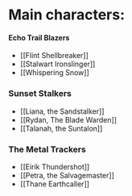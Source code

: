 # Main characters:

#### Echo Trail Blazers
-  [[Flint Shellbreaker]]
 -  [[Stalwart Ironslinger]]
-  [[Whispering Snow]]
### Sunset Stalkers
- [[Liana, the Sandstalker]]
- [[Rydan, The Blade Warden]]
- [[Talanah, the Suntalon]]
### The Metal Trackers
- [[Eirik Thundershot]]
- [[Petra, the Salvagemaster]]
- [[Thane Earthcaller]]